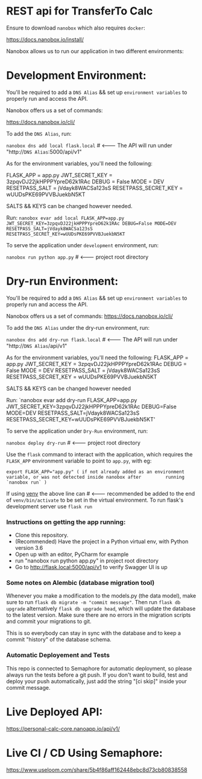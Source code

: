 # REST api for TransferTo Calc #

Ensure to download `nanobox` which also requires `docker`:

https://docs.nanobox.io/install/

Nanobox allows us to run our application in two different environments:

# Development Environment: #

You'll be required to add a `DNS Alias` && set up `environment variables` to properly run and access the API.

Nanobox offers us a set of commands:

https://docs.nanobox.io/cli/

To add the `DNS Alias`, run:

`nanobox dns add local flask.local` # <--- The API will run under "http://`DNS Alias`:5000/api/v1"

As for the environment variables, you'll need the following:

  FLASK_APP = app.py
  JWT_SECRET_KEY = 3zpqvDJ22jkHPPPYpreD62k1RAc
  DEBUG = False
  MODE = DEV
  RESETPASS_SALT = jVdayk8WACSa123sS
  RESETPASS_SECRET_KEY = wUUDsPKE69PVVBJuekbN5KT

SALTS && KEYS can be changed however needed.

Run: `nanobox evar add local FLASK_APP=app.py JWT_SECRET_KEY=3zpqvDJ22jkHPPPYpreD62k1RAc DEBUG=False MODE=DEV RESETPASS_SALT=jVdayk8WACSa123sS RESETPASS_SECRET_KEY=wUUDsPKE69PVVBJuekbN5KT`

To serve the application under `development` environment, run:

`nanobox run python app.py` # <--- project root directory

# Dry-run Environment: #

You'll be required to add a `DNS Alias` && set up `environment variables` to properly run and access the API.

Nanobox offers us a set of commands:
https://docs.nanobox.io/cli/

To add the `DNS Alias` under the dry-run environment, run:

`nanobox dns add dry-run flask.local` # <--- The API will run under "http://`DNS Alias`/api/v1"

As for the environment variables, you'll need the following:
  FLASK_APP = app.py
  JWT_SECRET_KEY = 3zpqvDJ22jkHPPPYpreD62k1RAc
  DEBUG = False
  MODE = DEV
  RESETPASS_SALT = jVdayk8WACSa123sS
  RESETPASS_SECRET_KEY = wUUDsPKE69PVVBJuekbN5KT

SALTS && KEYS can be changed however needed

Run: `nanobox evar add dry-run FLASK_APP=app.py JWT_SECRET_KEY=3zpqvDJ22jkHPPPYpreD62k1RAc DEBUG=False MODE=DEV RESETPASS_SALT=jVdayk8WACSa123sS RESETPASS_SECRET_KEY=wUUDsPKE69PVVBJuekbN5KT'

To serve the application under `Dry-Run` environment, run:

`nanobox deploy dry-run` # <--- project root directory


Use the `flask` command to interact with the application, which requires the
`FLASK_APP` environment variable to point to `app.py`, with eg:

    export FLASK_APP="app.py" ( if not already added as an environment variable, or was not detected inside nanobox after         running `nanobox run` )

If using [venv](https://docs.python.org/3/library/venv.html) the above line can # <--- recommended
be added to the end of `venv/bin/activate` to be set in the virtual environment.
To run flask's development server use `flask run`

### Instructions on getting the app running: ###
- Clone this repository.
- (Recommended) Have the project in a Python virtual env, with Python version 3.6
- Open up with an editor, PyCharm for example
- run "nanobox run python app.py" in project root directory
- Go to http://flask.local:5000/api/v1 to verify Swagger UI is up

### Some notes on Alembic (database migration tool) ###
Whenever you make a modification to the models.py (the data model), make sure to run `flask db migrate -m "commit message"`.
Then run `flask db upgrade` alternatively `flask db upgrade head`, which will update the database to the latest version.
Make sure there are no errors in the migration scripts and commit your migrations to git.

This is so everybody can stay in sync with the database and to keep a commit "history" of the database schema. 

### Automatic Deployement and Tests ###
This repo is connected to Semaphore for automatic deployment, so please always run the tests before a git push.
If you don't want to build, test and deploy your push automatically, just add the string "[ci skip]" inside your commit message.

# Live Deployed API: #
https://personal-calc-core.nanoapp.io/api/v1/

# Live CI / CD Using Semaphore: #
https://www.useloom.com/share/5b4f86aff162448ebc8d73cb80838558
